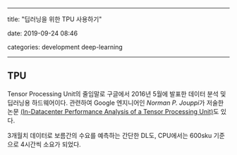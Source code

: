 ----

title: "딥러닝을 위한 TPU 사용하기"

date: 2019-09-24 08:46

categories: development deep-learning

----



## TPU

Tensor Processing Unit의 줄임말로 구글에서 2016년 5월에 발표한 데이터 분석 및 딥러닝용 하드웨어이다.  관련하여 Google 엔지니어인 *Norman P. Jouppi*가 저술한 논문 [(In-Datacenter Performance Analysis of a Tensor Processing Unit)](https://arxiv.org/ftp/arxiv/papers/1704/1704.04760.pdf)도 있다.

3개월치 데이터로 보름간의 수요를 예측하는 간단한 DL도, CPU에서는 600sku 기준으로 4시간씩 소요가 되었다. 